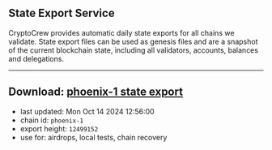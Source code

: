 ## State Export Service
CryptoCrew provides automatic daily state exports for all chains we validate. State export files can be used as genesis files and are a snapshot of the current blockchain state, including all validators, accounts, balances and delegations.

---
**Download: [phoenix-1 state export](https://dl-eu2.ccvalidators.com/SERVICE/terra2/phoenix-1_export_12499152.json)**
---

- last updated: Mon Oct 14 2024 12:56:00
- chain id: `phoenix-1`
- export height: `12499152`
- use for: airdrops, local tests, chain recovery

